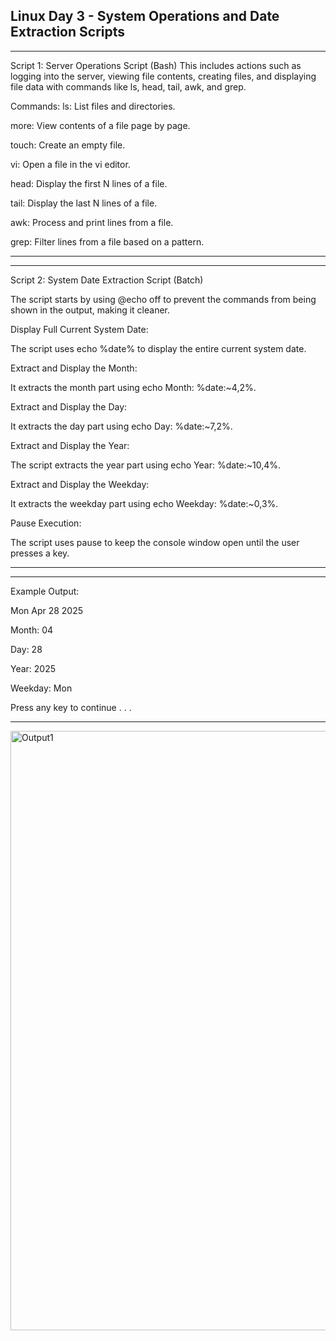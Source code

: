 ## Linux Day 3 - System Operations and Date Extraction Scripts
---

Script 1: Server Operations Script (Bash)
This includes actions such as logging into the server, viewing file contents, creating files, and displaying file data with commands like ls, head, tail, awk, and grep.

Commands:
ls: List files and directories.

more: View contents of a file page by page.

touch: Create an empty file.

vi: Open a file in the vi editor.

head: Display the first N lines of a file.

tail: Display the last N lines of a file.

awk: Process and print lines from a file.

grep: Filter lines from a file based on a pattern.

---
---
Script 2: System Date Extraction Script (Batch)

The script starts by using @echo off to prevent the commands from being shown in the output, making it cleaner.

Display Full Current System Date:

The script uses echo %date% to display the entire current system date.

Extract and Display the Month:

It extracts the month part using echo Month: %date:~4,2%.

Extract and Display the Day:

It extracts the day part using echo Day: %date:~7,2%.

Extract and Display the Year:

The script extracts the year part using echo Year: %date:~10,4%.

Extract and Display the Weekday:

It extracts the weekday part using echo Weekday: %date:~0,3%.

Pause Execution:

The script uses pause to keep the console window open until the user presses a key.

---
---
Example Output:

Mon Apr 28 2025

Month: 04

Day: 28

Year: 2025

Weekday: Mon

Press any key to continue . . .

---

<img width="959" alt="Output1" src="https://github.com/user-attachments/assets/da429bc5-20aa-41c8-9f26-8cd60d386ad1" />
